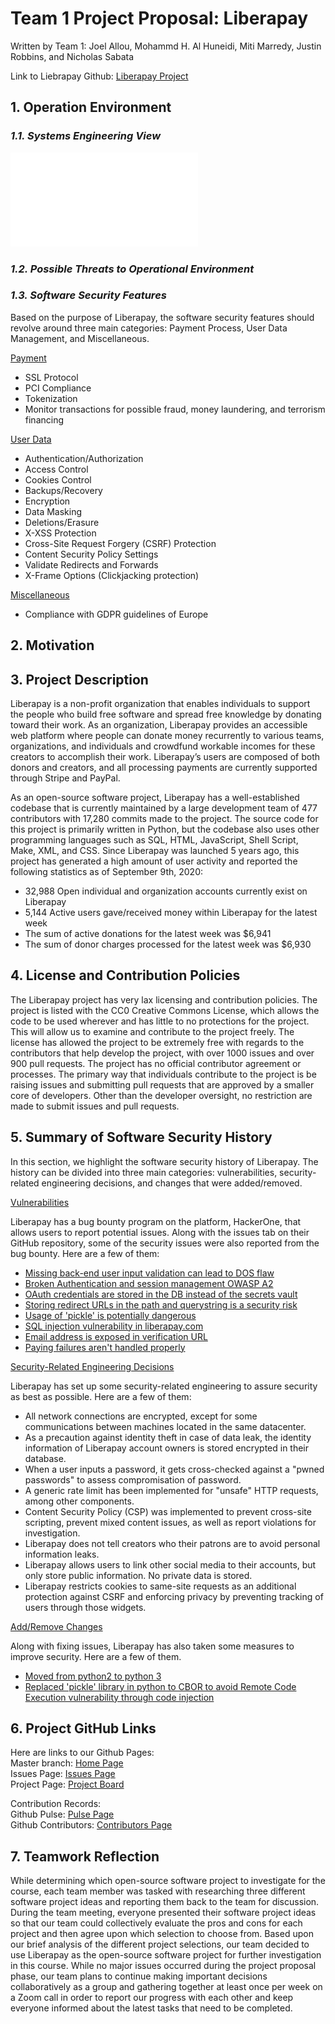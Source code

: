 # Team 1 Project Proposal: Liberapay

Written by Team 1:
Joel Allou, Mohammd H. Al Huneidi, Miti Marredy, Justin Robbins, and Nicholas Sabata

Link to Liebrapay Github: [Liberapay Project](https://github.com/liberapay/liberapay.com)

## 1. Operation Environment
### *1.1. Systems Engineering View*
![Systems Engineering View](/Images/SA.pdf)

### *1.2. Possible Threats to Operational Environment*

### *1.3. Software Security Features*
Based on the purpose of Liberapay, the software security features should revolve around three main categories: Payment Process, User Data Management, and Miscellaneous.

<ins>Payment</ins>
* SSL Protocol
* PCI Compliance
* Tokenization 
* Monitor transactions for possible fraud, money laundering, and terrorism financing

<ins>User Data</ins>
* Authentication/Authorization
* Access Control
* Cookies Control
* Backups/Recovery
* Encryption
* Data Masking
* Deletions/Erasure 
* X-XSS Protection
* Cross-Site Request Forgery (CSRF) Protection
* Content Security Policy Settings
* Validate Redirects and Forwards
* X-Frame Options (Clickjacking protection)

<ins>Miscellaneous</ins>
* Compliance with GDPR guidelines of Europe


## 2. Motivation


## 3. Project Description
Liberapay is a non-profit organization that enables individuals to support the people who build free software and spread free knowledge by donating toward their work. As an organization, Liberapay provides an accessible web platform where people can donate money recurrently to various teams, organizations, and individuals and crowdfund workable incomes for these creators to accomplish their work. Liberapay’s users are composed of both donors and creators, and all processing payments are currently supported through Stripe and PayPal.

As an open-source software project, Liberapay has a well-established codebase that is currently maintained by a large development team of 477 contributors with 17,280 commits made to the project. The source code for this project is primarily written in Python, but the codebase also uses other programming languages such as SQL, HTML, JavaScript, Shell Script, Make, XML, and CSS. Since Liberapay was launched 5 years ago, this project has generated a high amount of user activity and reported the following statistics as of September 9th, 2020:
- 32,988 Open individual and organization accounts currently exist on Liberapay
- 5,144 Active users gave/received money within Liberapay for the latest week
- The sum of active donations for the latest week was $6,941
- The sum of donor charges processed for the latest week was $6,930

## 4. License and Contribution Policies
The Liberapay project has very lax licensing and contribution policies. The project is listed with the CC0 Creative Commons License, which allows the code to be used wherever and has little to no protections for the project. This will allow us to examine and contribute to the project freely. The license has allowed the project to be extremely free with regards to the contributors that help develop the project, with over 1000 issues and over 900 pull requests. The project has no official contributor agreement or processes. The primary way that individuals contribute to the project is be raising issues and submitting pull requests that are approved by a smaller core of developers. Other than the developer oversight, no restriction are made to submit issues and pull requests.


## 5. Summary of Software Security History
In this section, we highlight the software security history of Liberapay. The history can be divided into three main categories: vulnerabilities, security-related engineering decisions, and changes that were added/removed.

<ins>Vulnerabilities</ins>

Liberapay has a bug bounty program on the platform, HackerOne, that allows users to report potential issues. Along with the issues tab on their GitHub repository, some of the security issues were also reported from the bug bounty. Here are a few of them:

* [Missing back-end user input validation can lead to DOS flaw](https://hackerone.com/reports/361337)
* [Broken Authentication and session management OWASP A2](https://hackerone.com/reports/449671)
* [OAuth credentials are stored in the DB instead of the secrets vault](https://github.com/liberapay/liberapay.com/issues/1673)
* [Storing redirect URLs in the path and querystring is a security risk](https://github.com/liberapay/liberapay.com/issues/496)
* [Usage of 'pickle' is potentially dangerous](https://github.com/liberapay/liberapay.com/issues/1132)
* [SQL injection vulnerability in liberapay.com](https://github.com/liberapay/liberapay.com/issues/559)
* [Email address is exposed in verification URL](https://github.com/liberapay/liberapay.com/issues/492)
* [Paying failures aren't handled properly](https://github.com/liberapay/liberapay.com/issues/249)

<ins>Security-Related Engineering Decisions</ins>

Liberapay has set up some security-related engineering to assure security as best as possible. Here are a few of them:

* All network connections are encrypted, except for some communications between machines located in the same datacenter.
* As a precaution against identity theft in case of data leak, the identity information of Liberapay account owners is stored encrypted in their database.
* When a user inputs a password, it gets cross-checked against a "pwned passwords" to assess compromisation of password.
* A generic rate limit has been implemented for "unsafe" HTTP requests, among other components.
* Content Security Policy (CSP) was implemented to prevent cross-site scripting, prevent mixed content issues, as well as report violations for investigation.
* Liberapay does not tell creators who their patrons are to avoid personal information leaks.
* Liberapay allows users to link other social media to their accounts, but only store public information. No private data is stored.
* Liberapay restricts cookies to same-site requests as an additional protection against CSRF and enforcing privacy by preventing tracking of users through those widgets.

<ins>Add/Remove Changes</ins>

Along with fixing issues, Liberapay has also taken some measures to improve security. Here are  a few of them.

* [Moved from python2 to python 3](https://github.com/liberapay/liberapay.com/pull/1399)
* [Replaced 'pickle' library in python to CBOR to avoid Remote Code Execution vulnerability through code injection](https://github.com/liberapay/liberapay.com/pull/1455)


## 6. Project GitHub Links
Here are links to our Github Pages: \
Master branch: [Home Page](https://github.com/JustinRobbins7/CSCI-8420-Team-1) \
Issues Page: [Issues Page](https://github.com/JustinRobbins7/CSCI-8420-Team-1/issues) \
Project Page: [Project Board](https://github.com/JustinRobbins7/CSCI-8420-Team-1/projects/1) 

Contribution Records: \
Github Pulse: [Pulse Page](https://github.com/JustinRobbins7/CSCI-8420-Team-1/pulse) \
Github Contributors: [Contributors Page](https://github.com/JustinRobbins7/CSCI-8420-Team-1/graphs/contributors) 

## 7. Teamwork Reflection
While determining which open-source software project to investigate for the course, each team member was tasked with researching three different software project ideas and reporting them back to the team for discussion. During the team meeting, everyone presented their software project ideas so that our team could collectively evaluate the pros and cons for each project and then agree upon which selection to choose from. Based upon our brief analysis of the different project selections, our team decided to use Liberapay as the open-source software project for further investigation in this course. While no major issues occurred during the project proposal phase, our team plans to continue making important decisions collaboratively as a group and gathering together at least once per week on a Zoom call in order to report our progress with each other and keep everyone informed about the latest tasks that need to be completed.
